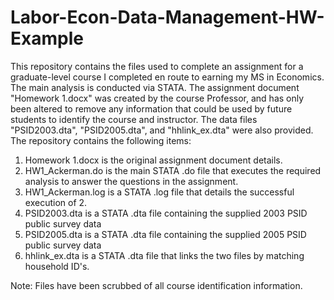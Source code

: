 Labor-Econ-Data-Management-HW-Example
=====================================

This repository contains the files used to complete an assignment for a graduate-level course I completed en route to earning my MS in Economics.  The main analysis is conducted via STATA.  The assignment document "Homework 1.docx" was created by the course Professor, and has only been altered to remove any information that could be used by future students to identify the course and instructor.  The data files "PSID2003.dta", "PSID2005.dta", and "hhlink_ex.dta" were also provided.  The repository contains the following items:

1. Homework 1.docx is the original assignment document details.
2. HW1_Ackerman.do is the main STATA .do file that executes the required analysis to answer the questions in the assignment.
3. HW1_Ackerman.log is a STATA .log file that details the successful execution of 2.
4. PSID2003.dta is a STATA .dta file containing the supplied 2003 PSID public survey data
5. PSID2005.dta is a STATA .dta file containing the supplied 2005 PSID public survey data
6. hhlink_ex.dta is a STATA .dta file that links the two files by matching household ID's. 

Note: Files have been scrubbed of all course identification information.
